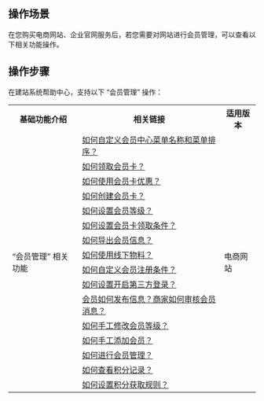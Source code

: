 ## 操作场景
在您购买电商网站、企业官网服务后，若您需要对网站进行会员管理，可以查看以下相关功能操作。

## 操作步骤
在建站系统帮助中心，支持以下 “会员管理” 操作：

<table>
<tr>
<th>基础功能介绍</th>
<th>相关链接</th>
<th>适用版本</th>
</tr>
<tr>
<td  rowspan="17">“会员管理” 相关功能</td>
<td><a href="https://admin.site.my-qcloud.com/xi/help?id=1603
">如何自定义会员中心菜单名称和菜单排序？</a></td>
<td  rowspan="17">电商网站</td>
</tr>
<tr>
<td><a href="https://admin.site.my-qcloud.com/xi/help?id=1494
">如何领取会员卡？</a></td>
</tr>
<tr>
<td><a href="https://admin.site.my-qcloud.com/xi/help?id=1495
">如何使用会员卡优惠？</a></td>
</tr>
<tr>
<td><a href="https://admin.site.my-qcloud.com/xi/help?id=1497
">如何创建会员卡？</a></td>
</tr>
<tr>
<td><a href="https://admin.site.my-qcloud.com/xi/help?id=1498
">如何设置会员等级？</a></td>
</tr>
<tr>
<td><a href="https://admin.site.my-qcloud.com/xi/help?id=1499
">如何设置会员卡领取条件？</a></td>
</tr>
<tr>
<td><a href="https://admin.site.my-qcloud.com/xi/help?id=1617
">如何导出会员信息？</a></td>
</tr>
<tr>
<td><a href="https://admin.site.my-qcloud.com/xi/help?id=1510
">如何使用线下物料？</a></td>
</tr>
<tr>
<td><a href="https://admin.site.my-qcloud.com/xi/help?id=1208
">如何自定义会员注册条件？</a></td>
</tr>
<tr>
<td><a href="https://admin.site.my-qcloud.com/xi/help?id=1207
">如何设置开启第三方登录？</a></td>
</tr>
<tr>
<td><a href="https://admin.site.my-qcloud.com/xi/help?id=1206
">会员如何发布信息？商家如何审核会员消息？</a></td>
</tr>
<tr>
<td><a href="https://admin.site.my-qcloud.com/xi/help?id=1204
">如何手工修改会员等级？</a></td>
</tr>
<tr>
<td><a href="https://admin.site.my-qcloud.com/xi/help?id=1202
">如何手工添加会员？</a></td>
</tr>
<tr>
<td><a href="https://admin.site.my-qcloud.com/xi/help?id=1201
">如何进行会员管理？</a></td>
</tr>
<tr>
<td><a href="https://admin.site.my-qcloud.com/xi/help?id=1171
">如何查看积分记录？</a></td>
</tr>
<tr>
<td><a href="https://admin.site.my-qcloud.com/xi/help?id=1169
">如何设置积分获取规则？</a></td>
</tr>
</table>



